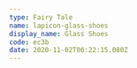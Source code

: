 ```yaml
---
type: Fairy Tale
name: lapicon-glass-shoes
display_name: Glass Shoes
code: ec3b
date: 2020-11-02T06:22:15.080Z
---
```

